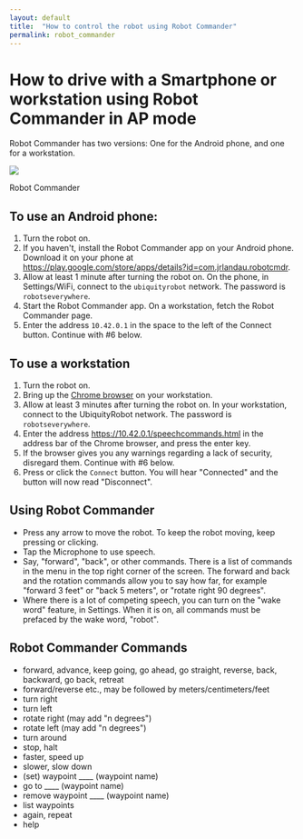 ```yaml
---
layout: default
title:  "How to control the robot using Robot Commander"
permalink: robot_commander
---
```

# How to drive with a Smartphone or workstation using Robot Commander in AP mode

Robot Commander has two versions:  One for the Android phone, and one for a workstation.

<div class="image-wrapper">

<img src="https://ubiquityrobotics.github.io/learn/assets/Robot_Commander.png" />


<p class="image-caption">Robot Commander</p>

</div>

## To use an Android phone:

1. Turn the robot on.
2. If you haven't, install the Robot Commander app on your Android phone. Download it on your phone at <https://play.google.com/store/apps/details?id=com.jrlandau.robotcmdr>.
3. Allow at least 1 minute after turning the robot on. On the phone, in Settings/WiFi, connect to the `ubiquityrobot` network.  The password is `robotseverywhere`.
4. Start the Robot Commander app.  On a workstation, fetch the Robot Commander page.
5. Enter the address `10.42.0.1` in the space to the left of the Connect button.
Continue with #6 below.

## To use a workstation
1. Turn the robot on.
2. Bring up the [Chrome browser](https://www.google.com/chrome/browser/desktop/index.html) on your workstation.
3. Allow at least 3 minutes after turning the robot on. In your workstation, connect to the UbiquityRobot network.  The password is `robotseverywhere`.
4. Enter the address <https://10.42.0.1/speechcommands.html> in the address bar of the Chrome browser, and press the enter key.
5. If the browser gives you any warnings regarding a lack of security, disregard them.
Continue with #6 below.
6. Press or click the `Connect` button. You will hear "Connected" and the button will now read "Disconnect".

## Using Robot Commander
* Press any arrow to move the robot. To keep the robot moving, keep pressing or clicking.
* Tap the Microphone to use speech.
* Say, "forward", "back", or other commands. There is a list of commands in the menu in the top right corner of the screen. The forward and back and the rotation commands allow you to say how far, for example "forward 3 feet" or "back 5 meters", or "rotate right 90 degrees".
* Where there is a lot of competing speech, you can turn on the "wake word" feature, in Settings. When it is on, all commands must be prefaced by the wake word, "robot".

## Robot Commander Commands
* forward, advance, keep going, go ahead, go straight, reverse, back, backward, go back, retreat<br>
* forward/reverse etc., may be followed by meters/centimeters/feet<br>
* turn right<br>
* turn left<br>
* rotate right (may add "n degrees")<br>
* rotate left (may add "n degrees")<br>
* turn around<br>
* stop, halt<br>
* faster, speed up<br>
* slower, slow down<br>
* (set) waypoint ____ (waypoint name)<br>
* go to ____ (waypoint name)<br>
* remove waypoint ____ (waypoint name)<br>
* list waypoints<br>
* again, repeat<br>
* help
